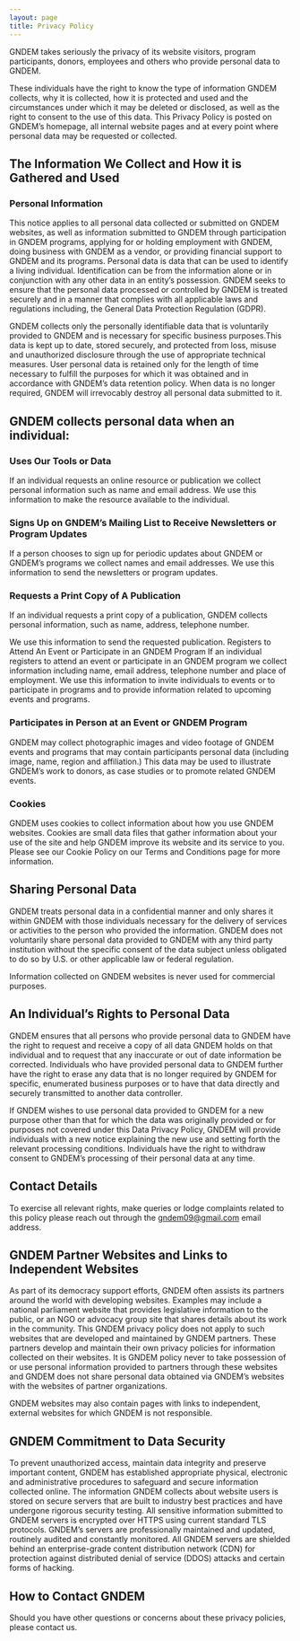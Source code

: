 ```yaml
---
layout: page
title: Privacy Policy
---
```


GNDEM takes seriously the privacy of its website visitors, program participants, donors, employees and others who provide personal data to GNDEM.

These individuals have the right to know the type of information GNDEM collects, why it is collected, how it is protected and used and the circumstances under which it may be deleted or disclosed, as well as the right to consent to the use of this data. This Privacy Policy is posted on GNDEM’s homepage, all internal website pages and at every point where personal data may be requested or collected.

## The Information We Collect and How it is Gathered and Used

### Personal Information

This notice applies to all personal data collected or submitted on GNDEM websites, as well as information submitted to GNDEM through participation in GNDEM programs, applying for or holding employment with GNDEM, doing business with GNDEM as a vendor, or providing financial support to GNDEM and its programs. Personal data is data that can be used to identify a living individual. Identification can be from the information alone or in conjunction with any other data in an entity’s possession. GNDEM seeks to ensure that the personal data processed or controlled by GNDEM is treated securely and in a manner that complies with all applicable laws and regulations including, the General Data Protection Regulation (GDPR).

GNDEM collects only the personally identifiable data that is voluntarily provided to GNDEM and is necessary for specific business purposes.This data is kept up to date, stored securely, and protected from loss, misuse and unauthorized disclosure through the use of appropriate technical measures. User personal data is retained only for the length of time necessary to fulfill the purposes for which it was obtained and in accordance with GNDEM’s data retention policy. When data is no longer required, GNDEM will irrevocably destroy all personal data submitted to it.

## GNDEM collects personal data when an individual:

### Uses Our Tools or Data

If an individual requests an online resource or publication we collect personal information such as name and email address.
We use this information to make the resource available to the individual.

### Signs Up on GNDEM’s Mailing List to Receive Newsletters or Program Updates

If a person chooses to sign up for periodic updates about GNDEM or GNDEM’s programs we collect names and email addresses.
We use this information to send the newsletters or program updates.

### Requests a Print Copy of A Publication

If an individual requests a print copy of a publication, GNDEM collects personal information, such as name, address, telephone number.

We use this information to send the requested publication.
Registers to Attend An Event or Participate in an GNDEM Program
If an individual registers to attend an event or participate in an GNDEM program we collect information including name, email address, telephone number and place of employment.
We use this information to invite individuals to events or to participate in programs and to provide information related to upcoming events and programs.

### Participates in Person at an Event or GNDEM Program

GNDEM may collect photographic images and video footage of GNDEM events and programs that may contain participants personal data (including image, name, region and affiliation.)
This data may be used to illustrate GNDEM’s work to donors, as case studies or to promote related GNDEM events.

### Cookies

GNDEM uses cookies to collect information about how you use GNDEM websites. Cookies are small data files that gather information about your use of the site and help GNDEM improve its website and its service to you. Please see our Cookie Policy on our Terms and Conditions page for more information.

## Sharing Personal Data

GNDEM treats personal data in a confidential manner and only shares it within GNDEM with those individuals necessary for the delivery of services or activities to the person who provided the information. GNDEM does not voluntarily share personal data provided to GNDEM with any third party institution without the specific consent of the data subject unless obligated to do so by U.S. or other applicable law or federal regulation.

Information collected on GNDEM websites is never used for commercial purposes.

## An Individual’s Rights to Personal Data

GNDEM ensures that all persons who provide personal data to GNDEM have the right to request and receive a copy of all data GNDEM holds on that individual and to request that any inaccurate or out of date information be corrected. Individuals who have provided personal data to GNDEM further have the right to erase any data that is no longer required by GNDEM for specific, enumerated business purposes or to have that data directly and securely transmitted to another data controller.

If GNDEM wishes to use personal data provided to GNDEM for a new purpose other than that for which the data was originally provided or for purposes not covered under this Data Privacy Policy, GNDEM will provide individuals with a new notice explaining the new use and setting forth the relevant processing conditions. Individuals have the right to withdraw consent to GNDEM’s processing of their personal data at any time.

## Contact Details

To exercise all relevant rights, make queries or lodge complaints related to this policy please reach out through the gndem09@gmail.com email address.

## GNDEM Partner Websites and Links to Independent Websites

As part of its democracy support efforts, GNDEM often assists its partners around the world with developing websites. Examples may include a national parliament website that provides legislative information to the public, or an NGO or advocacy group site that shares details about its work in the community. This GNDEM privacy policy does not apply to such websites that are developed and maintained by GNDEM partners. These partners develop and maintain their own privacy policies for information collected on their websites. It is GNDEM policy never to take possession of or use personal information provided to partners through these websites and GNDEM does not share personal data obtained via GNDEM’s websites with the websites of partner organizations.

GNDEM websites may also contain pages with links to independent, external websites for which GNDEM is not responsible.

## GNDEM Commitment to Data Security

To prevent unauthorized access, maintain data integrity and preserve important content, GNDEM has established appropriate physical, electronic and administrative procedures to safeguard and secure information collected online. The information GNDEM collects about website users is stored on secure servers that are built to industry best practices and have undergone rigorous security testing. All sensitive information submitted to GNDEM servers is encrypted over HTTPS using current standard TLS protocols. GNDEM’s servers are professionally maintained and updated, routinely audited and constantly monitored. All GNDEM servers are shielded behind an enterprise-grade content distribution network (CDN) for protection against distributed denial of service (DDOS) attacks and certain forms of hacking.

## How to Contact GNDEM

Should you have other questions or concerns about these privacy policies, please contact us.
